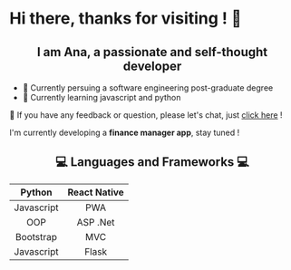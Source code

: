 <h1>Hi there, thanks for visiting ! 👋</h1>

<h2 align="center"> I am Ana, a passionate and self-thought developer</h2>

- 🔭 Currently persuing a software engineering post-graduate degree
- 🌱 Currently learning javascript and python

💬 If you have any feedback or question, please let's chat, just [click here](https://www.linkedin.com/in/ana-latta-a06059185/) !

I'm currently developing a **finance manager app**, stay tuned !

<h2 align ="center"> 💻 Languages and Frameworks 💻</h2>


  
| Python  |  React Native |
|:---:|:---:|
| Javascript  | PWA  |
| OOP  | ASP .Net  |
| Bootstrap  | MVC  |
| Javascript  | Flask  |





<!--
**ana-latta/ana-latta** is a ✨ _special_ ✨ repository because its `README.md` (this file) appears on your GitHub profile.

Here are some ideas to get you started:

- 🔭 I’m currently working on ...
- 🌱 I’m currently learning ...
- 👯 I’m looking to collaborate on ...
- 🤔 I’m looking for help with ...
- 💬 Ask me about ...
- 📫 How to reach me: ...
- 😄 Pronouns: ...
- ⚡ Fun fact: ...
-->
